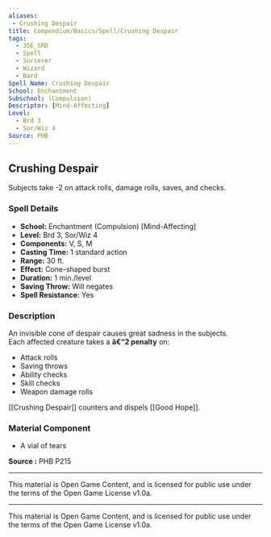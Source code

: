 ```yaml
---
aliases:
 - Crushing Despair
title: Compendium/Basics/Spell/Crushing Despair
tags:
  - 35E_SRD
  - Spell
  - Sorcerer
  - Wizard
  - Bard
Spell Name: Crushing Despair
School: Enchantment
Subschool: (Compulsion)
Descriptor: [Mind-Affecting]
Level:
  - Brd 3
  - Sor/Wiz 4
Source: PHB
---
```


## Crushing Despair

Subjects take -2 on attack rolls, damage rolls, saves, and checks.

### Spell Details

- **School:** Enchantment (Compulsion) [Mind-Affecting]  
- **Level:** Brd 3, Sor/Wiz 4  
- **Components:** V, S, M  
- **Casting Time:** 1 standard action  
- **Range:** 30 ft.  
- **Effect:** Cone-shaped burst  
- **Duration:** 1 min./level  
- **Saving Throw:** Will negates  
- **Spell Resistance:** Yes  

### Description

An invisible cone of despair causes great sadness in the subjects.  
Each affected creature takes a **â€“2 penalty** on:
- Attack rolls  
- Saving throws  
- Ability checks  
- Skill checks  
- Weapon damage rolls  

[[Crushing Despair]] counters and dispels [[Good Hope]].

### Material Component

- A vial of tears


**Source :** PHB P215

---

This material is Open Game Content, and is licensed for public use under  
the terms of the Open Game License v1.0a.

---

This material is Open Game Content, and is licensed for public use under the terms of the Open Game License v1.0a.
